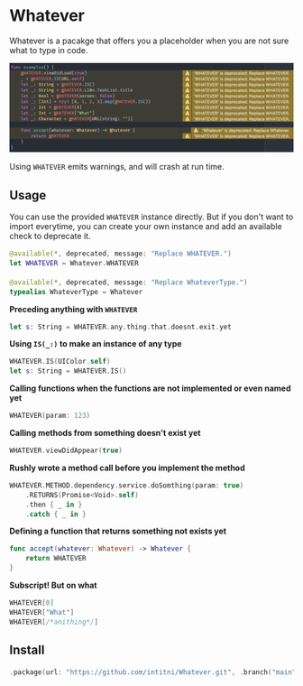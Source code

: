 # Whatever

Whatever is a pacakge that offers you a placeholder when you are not sure what to type in code.

![screenshot](https://github.com/intitni/Whatever/blob/main/screenshot.png)

Using `WHATEVER` emits warnings, and will crash at run time.

## Usage

You can use the provided `WHATEVER` instance directly. But if you don't want to import everytime, you can create your own instance and add an available check to deprecate it.

```swift
@available(*, deprecated, message: "Replace WHATEVER.")
let WHATEVER = Whatever.WHATEVER

@available(*, deprecated, message: "Replace WhateverType.")
typealias WhateverType = Whatever
```

**Preceding anything with `WHATEVER`**
```swift
let s: String = WHATEVER.any.thing.that.doesnt.exit.yet
```

**Using `IS(_:)` to make an instance of any type**
```swift
WHATEVER.IS(UIColor.self)
let s: String = WHATEVER.IS()
```

**Calling functions when the functions are not implemented or even named yet**
```swift
WHATEVER(param: 123)
```

**Calling methods from something doesn't exist yet**
```swift
WHATEVER.viewDidAppear(true)
```

**Rushly wrote a method call before you implement the method**
```swift
WHATEVER.METHOD.dependency.service.doSomthing(param: true)
    .RETURNS(Promise<Void>.self)
    .then { _ in }
    .catch { _ in }
```

**Defining a function that returns something not exists yet**
```swift
func accept(whatever: Whatever) -> Whatever {
    return WHATEVER
}
```

**Subscript! But on what**
```swift
WHATEVER[0]
WHATEVER["What"]
WHATEVER[/*anithing*/]
```

## Install

```swift
.package(url: "https://github.com/intitni/Whatever.git", .branch("main"))
```
